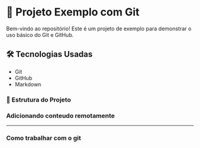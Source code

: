 # 🚀 Projeto Exemplo com Git

Bem-vindo ao repositório! Este é um projeto de exemplo para demonstrar o uso básico do Git e GitHub.

## 🛠 Tecnologias Usadas

- Git
- GitHub
- Markdown

### 📁 Estrutura do Projeto

### Adicionando conteudo remotamente

---

### Como trabalhar com o git
